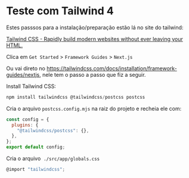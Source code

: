 # Teste com Tailwind 4



Estes passsos para a instalação/preparação estão lá no site do tailwind:

[Tailwind CSS - Rapidly build modern websites without ever leaving your HTML.](https://tailwindcss.com/)

Clica em `Get Started` > `Framework Guides` > `Next.js` 

Ou vai direto no https://tailwindcss.com/docs/installation/framework-guides/nextjs, nele tem o passo a passo que fiz a seguir.

Install Tailwind CSS:

```jsx
npm install tailwindcss @tailwindcss/postcss postcss
```

Cria o arquivo `postcss.config.mjs` na raiz do projeto e recheia ele com:

```jsx
const config = {
  plugins: {
    "@tailwindcss/postcss": {},
  },
};
export default config;
```

Cria o arquivo  `./src/app/globals.css`

```jsx
@import "tailwindcss";
```